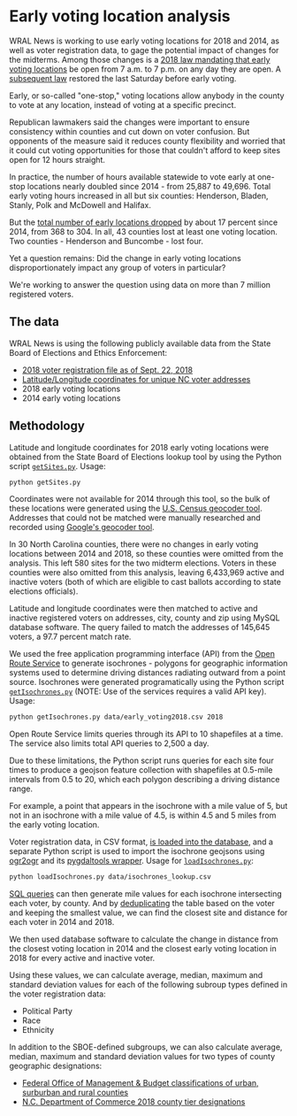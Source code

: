 # Early voting location analysis

WRAL News is working to use early voting locations for 2018 and 2014, as well as voter registration data, to gage the potential impact of changes for the midterms. Among those changes is a [2018 law mandating that early voting locations](https://www2.ncleg.net/BillLookUp/2017/s325) be open from 7 a.m. to 7 p.m. on any day they are open. A [subsequent law](https://www2.ncleg.net/BillLookup/2017/H335) restored the last Saturday before early voting.

Early, or so-called "one-stop," voting locations allow anybody in the county to vote at any location, instead of voting at a specific precinct.

Republican lawmakers said the changes were important to ensure consistency within counties and cut down on voter confusion. But opponents of the measure said it reduces county flexibility and worried that it could cut voting opportunities for those that couldn't afford to keep sites open for 12 hours straight.

In practice, the number of hours available statewide to vote early at one-stop locations nearly doubled since 2014 - from 25,887 to 49,696. Total early voting hours increased in all but six counties: Henderson, Bladen, Stanly, Polk and McDowell and Halifax.

But the [total number of early locations dropped](https://www.propublica.org/article/bipartisan-furor-as-north-carolina-election-law-shrinks-early-voting-locations-by-almost-20-percent) by about 17 percent since 2014, from 368 to 304. In all, 43 counties lost at least one voting location. Two counties - Henderson and Buncombe - lost four.

Yet a question remains: Did the change in early voting locations disproportionately impact any group of voters in particular?

We're working to answer the question using data on more than 7 million registered voters.

## The data

WRAL News is using the following publicly available data from the State Board of Elections and Ethics Enforcement:

* [2018 voter registration file as of Sept. 22, 2018](https://s3.amazonaws.com/dl.ncsbe.gov/data/ncvoter_Statewide.zip)
* [Latitude/Longitude coordinates for unique NC voter addresses](https://s3.amazonaws.com/dl.ncsbe.gov/ShapeFiles/address_points_sboe.zip)
* 2018 early voting locations
* 2014 early voting locations

## Methodology

Latitude and longitude coordinates for 2018 early voting locations were obtained from the State Board of Elections lookup tool by using the Python script [```getSites.py```](getSites.py). Usage:

```bash
python getSites.py
```

Coordinates were not available for 2014 through this tool, so the bulk of these locations were generated using the [U.S. Census geocoder tool](https://geocoding.geo.census.gov/geocoder/). Addresses that could not be matched were manually researched and recorded using [Google's geocoder tool](https://google-developers.appspot.com/maps/documentation/utils/geocoder/).

In 30 North Carolina counties, there were no changes in early voting locations between 2014 and 2018, so these counties were omitted from the analysis. This left 580 sites for the two midterm elections. Voters in these counties were also omitted from this analysis, leaving 6,433,969 active and inactive voters (both of which are eligible to cast ballots according to state elections officials).

Latitude and longitude coordinates were then matched to active and inactive registered voters on addresses, city, county and zip using MySQL database software. The query failed to match the addresses of 145,645 voters, a 97.7 percent match rate.

We used the free application programming interface (API) from the [Open Route Service](https://openrouteservice.org/documentation/#/reference/isochrones/isochrones/isochrones-service) to generate isochrones - polygons for geographic information systems used to determine driving distances radiating outward from a point source. Isochrones were generated programatically using the Python script [```getIsochrones.py```](getIsochrones.py) (NOTE: Use of the services requires a valid API key). Usage:

```bash
python getIsochrones.py data/early_voting2018.csv 2018
```

Open Route Service limits queries through its API to 10 shapefiles at a time. The service also limits total API queries to 2,500 a day.

Due to these limitations, the Python script runs queries for each site four times to produce a geojson feature collection with shapefiles at 0.5-mile intervals from 0.5 to 20, which each polygon describing a driving distance range.

For example, a point that appears in the isochrone with a mile value of 5, but not in an isochrone with a mile value of 4.5, is within 4.5 and 5 miles from the early voting location.

Voter registration data, in CSV format, [is loaded into the database](http://www.kevfoo.com/2012/01/Importing-CSV-to-PostGIS/), and a separate Python script is used to import the isochrone geojsons using [ogr2ogr](https://www.gdal.org/ogr2ogr.html) and its [pygdaltools wrapper](https://pypi.org/project/pygdaltools/). Usage for [```loadIsochrones.py```](loadIsochrones.py):

```bash
python loadIsochrones.py data/isochrones_lookup.csv
```

[SQL queries](processIsochrones.sql) can then generate mile values for each isochrone intersecting each voter, by county. And by [deduplicating](https://www.periscopedata.com/blog/first-row-per-group-5x-faster) the table based on the voter and keeping the smallest value, we can find the closest site and distance for each voter in 2014 and 2018.

We then used database software to calculate the change in distance from the closest voting location in 2014 and the closest early voting location in 2018 for every active and inactive voter.

Using these values, we can calculate average, median, maximum and standard deviation values for each of the following subroup types defined in the voter registration data:

* Political Party
* Race
* Ethnicity

In addition to the SBOE-defined subgroups, we can also calculate average, median, maximum and standard deviation values for two types of county geographic designations:

* [Federal Office of Management & Budget classifications of urban, surburban and rural counties](https://www.oldnorthstatepolitics.com/p/blog-page_5.html)
* [N.C. Department of Commerce 2018 county tier designations](https://www.nccommerce.com/research-publications/incentive-reports/county-tier-designations)